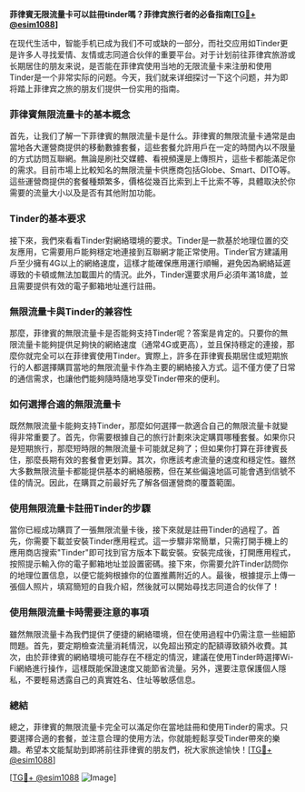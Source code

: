 **菲律賓无限流量卡可以註冊tinder嗎？菲律宾旅行者的必备指南[[TG💪+ @esim1088](https://t.me/s/esim1088)]**

在现代生活中，智能手机已成为我们不可或缺的一部分，而社交应用如Tinder更是许多人寻找爱情、友情或志同道合伙伴的重要平台。对于计划前往菲律宾旅游或长期居住的朋友来说，是否能在菲律宾使用当地的无限流量卡来注册和使用Tinder是一个非常实际的问题。今天，我们就来详细探讨一下这个问题，并为即将踏上菲律宾之旅的朋友们提供一份实用的指南。

### 菲律賓無限流量卡的基本概念

首先，让我们了解一下菲律賓的無限流量卡是什么。菲律賓的無限流量卡通常是由當地各大運營商提供的移動數據套餐，這些套餐允許用戶在一定的時間內以不限量的方式訪問互聯網。無論是刷社交媒體、看視頻還是上傳照片，這些卡都能滿足你的需求。目前市場上比較知名的無限流量卡供應商包括Globe、Smart、DITO等。這些運營商提供的套餐種類繁多，價格從幾百比索到上千比索不等，具體取決於你需要的流量大小以及是否有其他附加功能。

### Tinder的基本要求

接下來，我們來看看Tinder對網絡環境的要求。Tinder是一款基於地理位置的交友應用，它需要用戶能夠穩定地連接到互聯網才能正常使用。Tinder官方建議用戶至少擁有4G以上的網絡速度，這樣才能確保應用運行順暢，避免因為網絡延遲導致的卡頓或無法加載圖片的情況。此外，Tinder還要求用戶必須年滿18歲，並且需要提供有效的電子郵箱地址進行註冊。

### 無限流量卡與Tinder的兼容性

那麼，菲律賓的無限流量卡是否能夠支持Tinder呢？答案是肯定的。只要你的無限流量卡能夠提供足夠快的網絡速度（通常4G或更高），並且保持穩定的連接，那麼你就完全可以在菲律賓使用Tinder。實際上，許多在菲律賓長期居住或短期旅行的人都選擇購買當地的無限流量卡作為主要的網絡接入方式。這不僅方便了日常的通信需求，也讓他們能夠隨時隨地享受Tinder帶來的便利。

### 如何選擇合適的無限流量卡

既然無限流量卡能夠支持Tinder，那麼如何選擇一款適合自己的無限流量卡就變得非常重要了。首先，你需要根據自己的旅行計劃來決定購買哪種套餐。如果你只是短期旅行，那麼短時限的無限流量卡可能就足夠了；但如果你打算在菲律賓長住，那麼長期有效的套餐會更划算。其次，你應該考慮流量的速度和穩定性。雖然大多數無限流量卡都能提供基本的網絡服務，但在某些偏遠地區可能會遇到信號不佳的情況。因此，在購買之前最好先了解各個運營商的覆蓋範圍。

### 使用無限流量卡註冊Tinder的步驟

當你已經成功購買了一張無限流量卡後，接下來就是註冊Tinder的過程了。首先，你需要下載並安裝Tinder應用程式。這一步驟非常簡單，只需打開手機上的應用商店搜索"Tinder"即可找到官方版本下載安裝。安裝完成後，打開應用程式，按照提示輸入你的電子郵箱地址並設置密碼。接下來，你需要允許Tinder訪問你的地理位置信息，以便它能夠根據你的位置推薦附近的人。最後，根據提示上傳一張個人照片，填寫簡短的自我介紹，然後就可以開始尋找志同道合的伙伴了！

### 使用無限流量卡時需要注意的事項

雖然無限流量卡為我們提供了便捷的網絡環境，但在使用過程中仍需注意一些細節問題。首先，要定期檢查流量消耗情況，以免超出預定的配額導致額外收費。其次，由於菲律賓的網絡環境可能存在不穩定的情況，建議在使用Tinder時選擇Wi-Fi網絡進行操作，這樣既能保證速度又能節省流量。另外，還要注意保護個人隱私，不要輕易透露自己的真實姓名、住址等敏感信息。

### 總結

總之，菲律賓的無限流量卡完全可以滿足你在當地註冊和使用Tinder的需求。只要選擇合適的套餐，並注意合理的使用方法，你就能輕鬆享受Tinder帶來的樂趣。希望本文能幫助到即將前往菲律賓的朋友們，祝大家旅途愉快！[[TG💪+ @esim1088](https://t.me/s/esim1088)]

[[TG💪+ @esim1088](https://t.me/s/esim1088) ![Image](https://i.postimg.cc/4NQfJmqS/Snipaste-2025-05-13-00-14-12.png)]